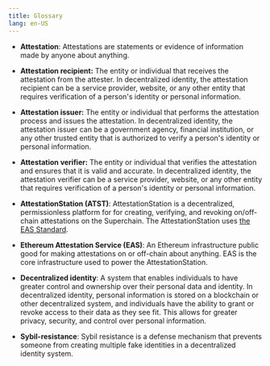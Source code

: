 ```yaml
---
title: Glossary 
lang: en-US
---
```


- **Attestation**: Attestations are statements or evidence of information made by anyone about anything.

- **Attestation recipient:** The entity or individual that receives the attestation from the attester. 
  In decentralized identity, the attestation recipient can be a service provider, website, or any other entity that requires verification of a person's identity or personal information.

- **Attestation issuer:** The entity or individual that performs the attestation process and issues the attestation. 
  In decentralized identity, the attestation issuer can be a government agency, financial institution, or any other trusted entity that is authorized to verify a person's identity or personal information.  
  
- **Attestation verifier:** The entity or individual that verifies the attestation and ensures that it is valid and accurate. 
  In decentralized identity, the attestation verifier can be a service provider, website, or any other entity that requires verification of a person's identity or personal information.

- **AttestationStation (ATST)**: AttestationStation is a decentralized, permissionless platform for for creating, verifying, and revoking on/off-chain attestations on the Superchain. 
The AttestationStation uses [the EAS Standard](https://attest.sh/).

- **Ethereum Attestation Service (EAS)**: An Ethereum infrastructure public good for making attestations on or off-chain about anything. EAS is the core infrastructure used to power the AttestationStation. 

- **Decentralized identity**: A system that enables individuals to have greater control and ownership over their personal data and identity. 
  In decentralized identity, personal information is stored on a blockchain or other decentralized system, and individuals have the ability to grant or revoke access to their data as they see fit. 
  This allows for greater privacy, security, and control over personal information.
  
- **Sybil-resistance**: Sybil resistance is a defense mechanism that prevents someone from creating multiple fake identities in a decentralized identity system.
